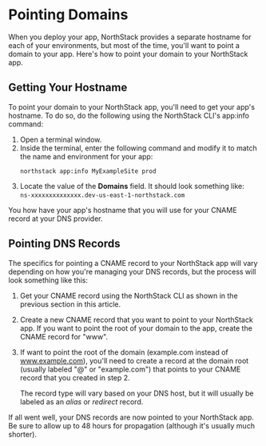 # Pointing Domains

When you deploy your app, NorthStack provides a separate hostname for each of your environments, but most of the time, you'll want to point a domain to your app. Here's how to point your domain to your NorthStack app.

## Getting Your Hostname

To point your domain to your NorthStack app, you'll need to get your app's hostname. To do so, do the following using the NorthStack CLI's app:info command:

1. Open a terminal window.
2. Inside the terminal, enter the following command and modify it to match the name and environment for your app:
   ```shell
   northstack app:info MyExampleSite prod
   ```
3. Locate the value of the **Domains** field. It should look something like:\
   `ns-xxxxxxxxxxxxxx.dev-us-east-1-northstack.com`

You how have your app's hostname that you will use for your CNAME record at your DNS provider.

## Pointing DNS Records

The specifics for pointing a CNAME record to your NorthStack app will vary depending on how you're managing your DNS records, but the process will look something like this:

1. Get your CNAME record using the NorthStack CLI as shown in the previous section in this article.
2. Create a new CNAME record that you want to point to your NorthStack app. If you want to point the root of your domain to the app, create the CNAME record for "www".
3. If want to point the root of the domain (example.com instead of www.example.com), you'll need to create a record at the domain root (usually labeled "@" or "example.com") that points to your CNAME record that you created in step 2.
   
   The record type will vary based on your DNS host, but it will usually be labeled as an *alias* or *redirect* record.

If all went well, your DNS records are now pointed to your NorthStack app. Be sure to allow up to 48 hours for propagation (although it's usually much shorter).
